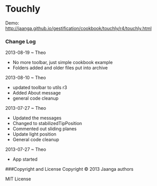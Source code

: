 Touchly
=======

Demo: http://jaanga.github.io/gestification/cookbook/touchly/r4/touchly.html

### Change Log

2013-08-19 ~ Theo
* No more toolbar, just simple cookbook example
* Folders added and older files put into archive

2013-08-10 ~ Theo
* updated toolbar to utils r3
* Added About message
* general code cleanup

2013-07-27 ~ Theo
* Updated the messages
* Changed to stabilizedTipPosition
* Commented out sliding planes
* Update light position
* General code cleanup

2013-07-27 ~ Theo
* App started

###Copyright and License
Copyright &copy; 2013 Jaanga authors

MIT License
